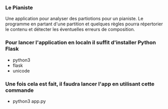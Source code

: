 ### Le Pianiste
Une application pour analyser des partiotions pour un pianiste. Le programme en partant d'une partition et quelques règles pourra répertorier le contenu et détecter les éventuelles erreurs de composition.
### Pour lancer l'application en localn il suffit d'installer Python Flask
*  python3
*  flask
*  unicode

### Une fois cela est fait, il faudra lancer l'app en utilisant cette commande
* python3 app.py